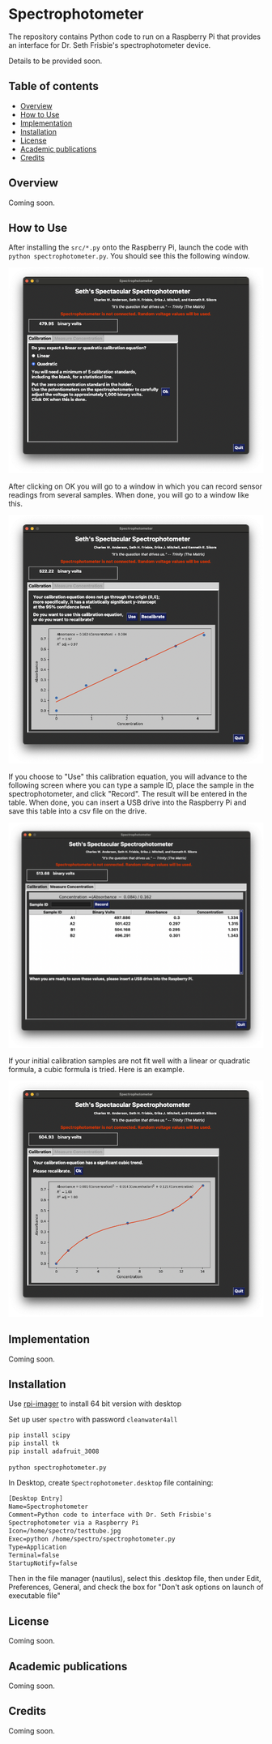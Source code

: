 # Spectrophotometer 

<!--
<div>
  <p align="center">
    <img src="pictures/logo.png" width="800"> 
  </p>
</div>
-->

The repository contains Python code to run on a Raspberry Pi that provides an
interface for Dr. Seth Frisbie's spectrophotometer device.

Details to be provided soon.

<!--
ThePhish is an automated phishing email analysis tool based on [TheHive](https://github.com/TheHive-Project/TheHive), [Cortex](https://github.com/TheHive-Project/Cortex/) and [MISP](https://github.com/MISP/MISP). It is a web application written in Python 3 and based on Flask that automates the entire analysis process starting from the extraction of the observables from the header and the body of an email to the elaboration of a verdict which is final in most cases. In addition, it allows the analyst to intervene in the analysis process and obtain further details on the email being analyzed if necessary. In order to interact with TheHive and Cortex, it uses [TheHive4py](https://github.com/TheHive-Project/TheHive4py) and [Cortex4py](https://github.com/TheHive-Project/Cortex4py), which are the Python API clients that allow using the REST APIs made available by TheHive and Cortex respectively.

![OS](https://img.shields.io/badge/OS-Linux-red?style=flat&logo=linux)
[![made-with-python](https://img.shields.io/badge/Made%20with-Python%203.8-1f425f.svg?logo=python)](https://www.python.org/)
[![Docker](https://img.shields.io/badge/Docker-available-green.svg?style=flat&logo=docker)](https://github.com/emalderson/ThePhish/tree/master/docker)
[![Maintenance](https://img.shields.io/badge/Maintained-yes-green.svg)](https://github.com/emalderson/ThePhish)
[![GitHub](https://img.shields.io/github/license/emalderson/ThePhish)](https://github.com/emalderson/ThePhish/blob/master/LICENSE)
[![Documentation](https://img.shields.io/badge/Documentation-complete-green.svg?style=flat)](https://github.com/emalderson/ThePhish)

-->

## Table of contents

* [Overview](#overview)
* [How to Use](#how-to-use)
* [Implementation](#implementation)
* [Installation](#installation)
* [License](#license)
* [Academic publications](#academic-publications)
* [Credits](#credits)


## Overview

Coming soon.

## How to Use

After installing the `src/*.py` onto the Raspberry Pi, launch the code
with `python spectrophotometer.py`.  You should see this the following
window.

![Start Screen](images/first-screen.png)

After clicking on OK you will go to a window in which you can record
sensor readings from several samples.  When done, you will go to a
window like this.

![Linear with Intercept](images/linear-intercept.png)

If you choose to "Use" this calibration equation, you will advance
to the following screen where you can type a sample ID, place the
sample in the spectrophotometer, and click "Record". The result will
be entered in the table.  When done, you can insert a USB drive into 
the Raspberry Pi and save this table into a csv file on the drive.

![Using Linear with Intercept](images/linear-intercept-use.png) 

If your initial calibration samples are not fit well with a linear or
quadratic formula, a cubic formula is tried.  Here is an example.

![Cubic](images/cubic.png)


## Implementation

Coming soon.

## Installation

Use  [rpi-imager](https://www.raspberrypi.com/software/)  to install 64 bit version with desktop

Set up user   `spectro`   with password   `cleanwater4all`

```
pip install scipy
pip install tk
pip install adafruit_3008

python spectrophotometer.py
```

In Desktop, create  `Spectrophotometer.desktop`   file containing:

```
[Desktop Entry]
Name=Spectrophotometer
Comment=Python code to interface with Dr. Seth Frisbie's Spectrophotometer via a Raspberry Pi
Icon=/home/spectro/testtube.jpg
Exec=python /home/spectro/spectrophotometer.py
Type=Application
Terminal=false
StartupNotify=false
```

Then in the file manager (nautilus), select this .desktop file, then under Edit, Preferences, General, and check the box for "Don't ask options on launch of executable file"




## License

Coming soon.

<!--

ThePhish is an open-source and free software released under the [AGPL](https://github.com/emalderson/ThePhish/blob/master/LICENSE) (Affero General Public License).

-->

## Academic publications

Coming soon.

## Credits

Coming soon.
